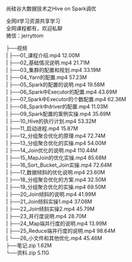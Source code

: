 尚硅谷大数据技术之Hive on Spark调优

全网it学习资源共享学习<br>全网课程都有，欢迎私聊<br>微信：jerryttom<br>

├──视频<br> | ├──01_课程介绍.mp4 12.00M<br> | ├──02_基础情况说明.mp4 21.71M<br> | ├──03_集群的配置和规划.mp4 33.19M<br> | ├──04_Yarn的配置.mp4 57.23M<br> | ├──05_Spark的配置的说明.mp4 19.58M<br> | ├──06_Spark中Executor的配置.mp4 43.69M<br> | ├──07_Spark中Executor的个数配置.mp4 62.36M<br> | ├──08_Spark中driver的配置.mp4 11.03M<br> | ├──09_Spark配置的案例实操.mp4 35.69M<br> | ├──10_Hive的执行计划.mp4 53.32M<br> | ├──11_启动进程.mp4 15.87M<br> | ├──12_分组聚合优化的原理.mp4 72.74M<br> | ├──13_分组聚合优化的实操.mp4 54.00M<br> | ├──14_Join优化的说明.mp4 110.44M<br> | ├──15_MapJoin的优化实操.mp4 85.68M<br> | ├──16_Sort_Bucket_Join实操.mp4 72.64M<br> | ├──17_数据倾斜的优化说明.mp4 23.60M<br> | ├──18_分组聚合优化的方案.mp4 32.50M<br> | ├──19_分组聚合优化的实操.mp4 69.50M<br> | ├──20_Join倾斜的说明.mp4 41.99M<br> | ├──21_Join倾斜实操1.mp4 37.08M<br> | ├──22_Join倾斜实操2.mp4 45.79M<br> | ├──23_并行度说明.mp4 28.70M<br> | ├──24_Map端并行度的说明.mp4 13.99M<br> | ├──25_Reduce端并行度的说明.mp4 98.64M<br> | └──26_小文件和其他优化.mp4 45.46M<br> ├──笔记.zip 1.62M<br> └──资料.zip 5.11G